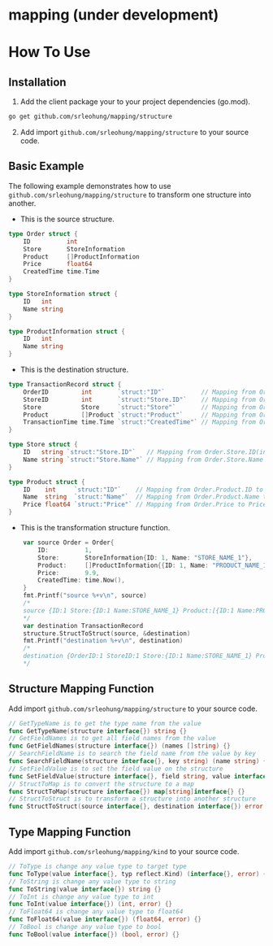 # mapping (under development)

# How To Use

## Installation

1. Add the client package your to your project dependencies (go.mod).
```bash
go get github.com/srleohung/mapping/structure
```
2. Add import `github.com/srleohung/mapping/structure` to your source code.

## Basic Example
The following example demonstrates how to use `github.com/srleohung/mapping/structure` to transform one structure into another.
- This is the source structure.
```go
type Order struct {
	ID          int
	Store       StoreInformation
	Product     []ProductInformation
	Price       float64
	CreatedTime time.Time
}

type StoreInformation struct {
	ID   int
	Name string
}

type ProductInformation struct {
	ID   int
	Name string
}
```
- This is the destination structure.
```go
type TransactionRecord struct {
	OrderID         int       `struct:"ID"`          // Mapping from Order.ID to OrderID
	StoreID         int       `struct:"Store.ID"`    // Mapping from Order.Store.ID to StoreID
	Store           Store     `struct:"Store"`       // Mapping from Order.Store(StoreInformation) to Store(Store)
	Product         []Product `struct:"Product"`     // Mapping from Order.Product(array of ProductInformation) to Product(array of Product)
	TransactionTime time.Time `struct:"CreatedTime"` // Mapping from Order.CreatedTime(time.Time) to TransactionTime(time.Time)
}

type Store struct {
	ID   string `struct:"Store.ID"`   // Mapping from Order.Store.ID(int) to ID(string)
	Name string `struct:"Store.Name"` // Mapping from Order.Store.Name to Name
}

type Product struct {
	ID    int     `struct:"ID"`    // Mapping from Order.Product.ID to ID
	Name  string  `struct:"Name"`  // Mapping from Order.Product.Name to Name
	Price float64 `struct:"Price"` // Mapping from Order.Price to Price
}
```
- This is the transformation structure function.
```go
	var source Order = Order{
		ID:          1,
		Store:       StoreInformation{ID: 1, Name: "STORE_NAME_1"},
		Product:     []ProductInformation{{ID: 1, Name: "PRODUCT_NAME_1"}, {ID: 2, Name: "PRODUCT_NAME_2"}, {ID: 3, Name: "PRODUCT_NAME_3"}},
		Price:       9.9,
		CreatedTime: time.Now(),
	}
	fmt.Printf("source %+v\n", source)
	/*
	source {ID:1 Store:{ID:1 Name:STORE_NAME_1} Product:[{ID:1 Name:PRODUCT_NAME_1} {ID:2 Name:PRODUCT_NAME_2} {ID:3 Name:PRODUCT_NAME_3}] Price:9.9 CreatedTime:2021-01-12 10:48:29.649173 +0800 HKT m=+0.000213016}
	*/
	var destination TransactionRecord
	structure.StructToStruct(source, &destination)
	fmt.Printf("destination %+v\n", destination)
	/*
	destination {OrderID:1 StoreID:1 Store:{ID:1 Name:STORE_NAME_1} Product:[{ID:1 Name:PRODUCT_NAME_1 Price:9.9} {ID:2 Name:PRODUCT_NAME_2 Price:9.9} {ID:3 Name:PRODUCT_NAME_3 Price:9.9}] TransactionTime:2021-01-12 10:48:29.649173 +0800 HKT m=+0.000213016}
	*/
```

## Structure Mapping Function
Add import `github.com/srleohung/mapping/structure` to your source code.
```go
// GetTypeName is to get the type name from the value
func GetTypeName(structure interface{}) string {}
// GetFieldNames is to get all field names from the value
func GetFieldNames(structure interface{}) (names []string) {}
// SearchFieldName is to search the field name from the value by key
func SearchFieldName(structure interface{}, key string) (name string) {}
// SetFieldValue is to set the field value on the structure
func SetFieldValue(structure interface{}, field string, value interface{}) error {}
// StructToMap is to convert the structure to a map
func StructToMap(structure interface{}) map[string]interface{} {}
// StructToStruct is to transform a structure into another structure
func StructToStruct(source interface{}, destination interface{}) error {}
```

## Type Mapping Function
Add import `github.com/srleohung/mapping/kind` to your source code.
```go
// ToType is change any value type to target type
func ToType(value interface{}, typ reflect.Kind) (interface{}, error) {}
// ToString is change any value type to string
func ToString(value interface{}) string {}
// ToInt is change any value type to int
func ToInt(value interface{}) (int, error) {}
// ToFloat64 is change any value type to float64
func ToFloat64(value interface{}) (float64, error) {}
// ToBool is change any value type to bool
func ToBool(value interface{}) (bool, error) {}
```
